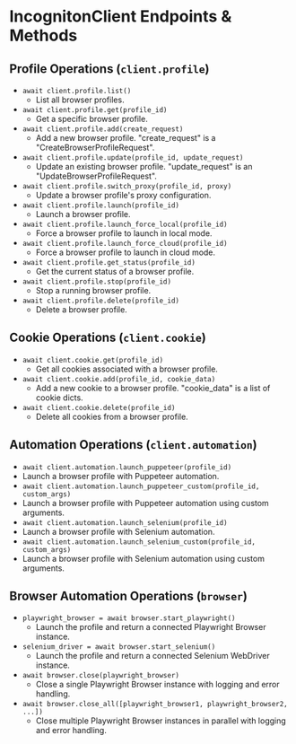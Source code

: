 # IncognitonClient Endpoints & Methods

## Profile Operations (`client.profile`)

-  `await client.profile.list()`
   -  List all browser profiles.
-  `await client.profile.get(profile_id)`
   -  Get a specific browser profile.
-  `await client.profile.add(create_request)`
   -  Add a new browser profile. "create_request" is a "CreateBrowserProfileRequest".
-  `await client.profile.update(profile_id, update_request)`
   -  Update an existing browser profile. "update_request" is an "UpdateBrowserProfileRequest".
-  `await client.profile.switch_proxy(profile_id, proxy)`
   -  Update a browser profile's proxy configuration.
-  `await client.profile.launch(profile_id)`
   -  Launch a browser profile.
-  `await client.profile.launch_force_local(profile_id)`
   -  Force a browser profile to launch in local mode.
-  `await client.profile.launch_force_cloud(profile_id)`
   -  Force a browser profile to launch in cloud mode.
-  `await client.profile.get_status(profile_id)`
   -  Get the current status of a browser profile.
-  `await client.profile.stop(profile_id)`
   -  Stop a running browser profile.
-  `await client.profile.delete(profile_id)`
   -  Delete a browser profile.

## Cookie Operations (`client.cookie`)

-  `await client.cookie.get(profile_id)`
   -  Get all cookies associated with a browser profile.
-  `await client.cookie.add(profile_id, cookie_data)`
   -  Add a new cookie to a browser profile. "cookie_data" is a list of cookie dicts.
-  `await client.cookie.delete(profile_id)`
   -  Delete all cookies from a browser profile.

## Automation Operations (`client.automation`)

-  `await client.automation.launch_puppeteer(profile_id)`
-  Launch a browser profile with Puppeteer automation.
-  `await client.automation.launch_puppeteer_custom(profile_id, custom_args)`
-  Launch a browser profile with Puppeteer automation using custom arguments.
-  `await client.automation.launch_selenium(profile_id)`
-  Launch a browser profile with Selenium automation.
-  `await client.automation.launch_selenium_custom(profile_id, custom_args)`
-  Launch a browser profile with Selenium automation using custom arguments.

## Browser Automation Operations (`browser`)

-  `playwright_browser = await browser.start_playwright()`
   -  Launch the profile and return a connected Playwright Browser instance.
-  `selenium_driver = await browser.start_selenium()`
   -  Launch the profile and return a connected Selenium WebDriver instance.
-  `await browser.close(playwright_browser)`
   -  Close a single Playwright Browser instance with logging and error handling.
-  `await browser.close_all([playwright_browser1, playwright_browser2, ...])`
   -  Close multiple Playwright Browser instances in parallel with logging and error handling.
